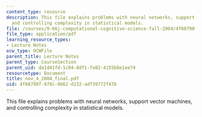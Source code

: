 ```yaml
---
content_type: resource
description: This file explains problems with neural networks, support vector machines,
  and controlling complexity in statistical models.
file: /courses/9-66j-computational-cognitive-science-fall-2004/4f68798f979c9662d232adf39772f476_nov_4_2004_final.pdf
file_type: application/pdf
learning_resource_types:
- Lecture Notes
ocw_type: OCWFile
parent_title: Lecture Notes
parent_type: CourseSection
parent_uid: da1d41fd-1c04-8df1-fa02-4155b8e1ee74
resourcetype: Document
title: nov_4_2004_final.pdf
uid: 4f68798f-979c-9662-d232-adf39772f476
---
```

This file explains problems with neural networks, support vector machines, and controlling complexity in statistical models.

